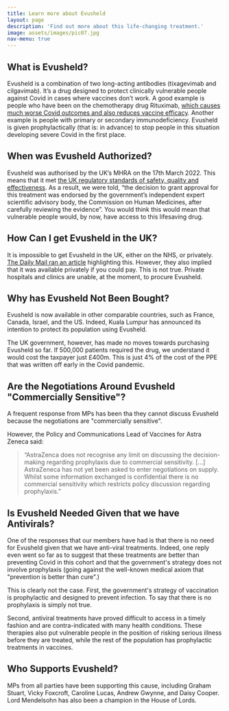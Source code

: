 ```yaml
---
title: Learn more about Evusheld
layout: page
description: 'Find out more about this life-changing treatment.'
image: assets/images/pic07.jpg
nav-menu: true
---
```

## What is Evusheld?
Evusheld is a combination of two long-acting antibodies (tixagevimab and cilgavimab). It’s a drug designed to protect clinically vulnerable people against Covid in cases where vaccines don’t work. A good example is people who have been on the chemotherapy drug Rituximab, [which causes much worse Covid outcomes and also reduces vaccine efficacy](https://doi.org/10.1016/S2665-9913(21)00418-5). Another example is people with primary or secondary immunodeficiency. Evusheld is given prophylactically (that is: in advance) to stop people in this situation developing severe Covid in the first place.

## When was Evusheld Authorized?
Evusheld was authorised by the UK’s MHRA on the 17th March 2022. This means that it met [the UK regulatory standards of safety, quality and effectiveness](https://www.gov.uk/government/news/evusheld-approved-to-prevent-covid-19-in-people-whose-immune-response-is-poor). As a result, we were told, “the decision to grant approval for this treatment was endorsed by the government’s independent expert scientific advisory body, the Commission on Human Medicines, after carefully reviewing the evidence”. You would think this would mean that vulnerable people would, by now, have access to this lifesaving drug.

## How Can I get Evusheld in the UK?
It is impossible to get Evusheld in the UK, either on the NHS, or privately. [The Daily Mail ran an article](https://www.dailymail.co.uk/health/article-10746187/Covid-19-Vulnerable-patients-denied-800-anti-viral-jab-unless-private.html) highlighting this. However, they also implied that it was available privately if you could pay. This is not true. Private hospitals and clinics are unable, at the moment, to procure Evusheld.

## Why has Evusheld Not Been Bought?
Evusheld is now available in other comparable countries, such as France, Canada, Israel, and the US. Indeed, Kuala Lumpur has announced its intention to protect its population using Evusheld.

The UK government, however, has made no moves towards purchasing Evusheld so far. If 500,000 patients required the drug, we understand it would cost the taxpayer just £400m. This is just 4% of the cost of the PPE that was written off early in the Covid pandemic.

## Are the Negotiations Around Evusheld "Commercially Sensitive"?
A frequent response from MPs has been tha they cannot discuss Evusheld because the negotiations are "commercially sensitive".

However, the Policy and Communications Lead of Vaccines for Astra Zeneca said:

>“AstraZenca does not recognise any limit on discussing the decision-making regarding prophylaxis due to commercial sensitivity. [...] AstraZeneca has not yet been asked to enter negotiations on supply. Whilst some information exchanged is confidential there is no commercial sensitivity which restricts policy discussion regarding prophylaxis.”

## Is Evusheld Needed Given that we have Antivirals?
One of the responses that our members have had is that there is no need for Evusheld given that we have anti-viral treatments. Indeed, one reply even went so far as to suggest that these treatments are better than preventing Covid in this cohort and that the government's strategy does not involve prophylaxis (going against the well-known medical axiom that "prevention is better than cure".)

This is clearly not the case. First, the government's strategy of vaccination is prophylactic and designed to prevent infection. To say that there is no prophylaxis is simply not true.

Second, antiviral treatments have proved difficult to access in a timely fashion and are contra-indicated with many health conditions. These therapies also put vulnerable people in the position of risking serious illness before they are treated, while the rest of the population has prophylactic treatments in vaccines.

## Who Supports Evusheld?
MPs from all parties have been supporting this cause, including Graham Stuart, Vicky Foxcroft, Caroline Lucas, Andrew Gwynne, and Daisy Cooper. Lord Mendelsohn has also been a champion in the House of Lords.